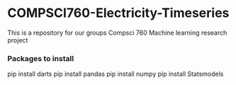 # COMPSCI760-Electricity-Timeseries
This is a repository for our groups Compsci 760 Machine learning research project

### Packages to install
pip install darts 
pip install pandas
pip install numpy 
pip install Statsmodels


